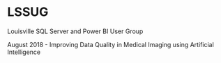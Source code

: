 # LSSUG
Louisville SQL Server and Power BI User Group

August 2018 - Improving Data Quality in Medical Imaging using Artificial Intelligence
